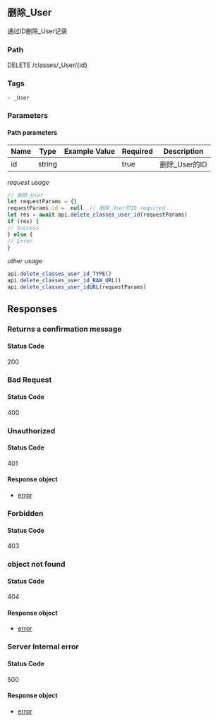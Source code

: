 ## 删除_User

通过ID删除_User记录
### Path
DELETE /classes/_User/{id}

### Tags
    - _User
### Parameters


#### Path parameters

| Name | Type | Example Value | Required | Description |
| ---- | ---- | ------------- | -------- | ----------- |
| id | string |  |  true  | 删除_User的ID |
*request usage*
```javascript
// 删除_User
let requestParams = {}
requestParams.id =  null  // 删除_User的ID required
let res = await api.delete_classes_user_id(requestParams)
if (res) {
// Success
} else {
// Error
}
```
*other usage*
```javascript
api.delete_classes_user_id_TYPE()
api.delete_classes_user_id_RAW_URL()
api.delete_classes_user_idURL(requestParams)
```

## Responses
### Returns a confirmation message

#### Status Code
200



### Bad Request

#### Status Code
400



### Unauthorized

#### Status Code
401


#### Response object
* [error](../models/error.md)

### Forbidden

#### Status Code
403



### object not found

#### Status Code
404


#### Response object
* [error](../models/error.md)

### Server Internal error

#### Status Code
500


#### Response object
* [error](../models/error.md)


